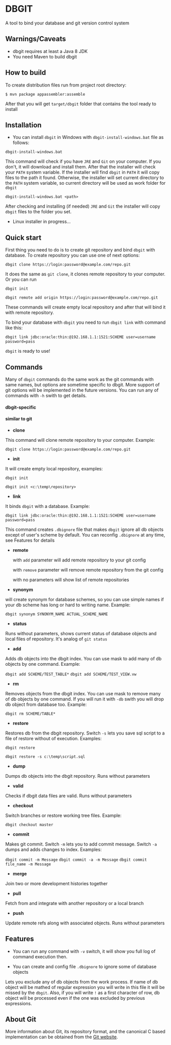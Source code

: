# DBGIT

A tool to bind your database and git version control system

## Warnings/Caveats
- dbgit requires at least a Java 8 JDK
- You need Maven to build dbgit

## How to build
To create distribution files run from project root directory:

`$ mvn package appassembler:assemble`

After that you will get `target/dbgit` folder that contains the tool ready to install

## Installation
- You can install `dbgit` in Windows with `dbgit-install-windows.bat` file as follows:

`dbgit-install-windows.bat`

This command will check if you have `JRE` and `Git` on your computer. If you don't, it will download and install them. 
After that the installer will check your `PATH` system variable. 
If the installer will find `dbgit` in `PATH` it will copy files to the path it found. 
Otherwise, the installer will set current directory to the `PATH` system variable, so current directory will be used as work folder for `dbgit`

`dbgit-install-windows.bat <path>`

After checking and installing (if needed) `JRE` and `Git` the installer will copy `dbgit` files to the folder you set.

- Linux installer in progress...

## Quick start
First thing you need to do is to create git repository and bind `dbgit` with database. To create repository you can use one of next options:

`dbgit clone https://login:password@example.com/repo.git`

It does the same as `git clone`, it clones remote repository to your computer. Or you can run

`dbgit init`

`dbgit remote add origin https://login:password@example.com/repo.git`

These commands will create empty local repository and after that will bind it with remote repository. 

To bind your database with `dbgit` you need to run `dbgit link` with command like this:

`dbgit link jdbc:oracle:thin:@192.168.1.1:1521:SCHEME user=username password=pass`

`dbgit` is ready to use!

## Commands
Many of `dbgit` commands do the same work as the git commands with same names, but options are sometime specific to dbgit.
More support of git options will be implemented in the future versions.
You can run any of commands with `-h` swith to get details.

#### dbgit-specific

#### similar to git

- __clone__

This command will clone remote repository to your computer. Example:

`dbgit clone https://login:password@example.com/repo.git`

- __init__

It will create empty local repository, examples:

`dbgit init`

`dbgit init <c:\temp\repository>`
 

- __link__

It binds `dbgit` with a database. Example:

`dbgit link jdbc:oracle:thin:@192.168.1.1:1521:SCHEME user=username password=pass`

This command creates `.dbignore` file that makes `dbgit` ignore all db objects except of user's scheme by default. You can reconfig `.dbignore` at any time, see Features for details

- __remote__

   with `add` parameter will add remote repository to your git config
   
   with `remove` parameter will remove remote repository from the git config
   
   with no parameters will show list of remote repositories

- __synonym__

will create synonym for database schemes, so you can use simple names if your db scheme has long or hard to writing name. Example:

  `dbgit synonym SYNONYM_NAME ACTUAL_SCHEME_NAME`

- __status__

Runs without parameters, shows current status of database objects and local files of repository. It's analog of `git status`

- __add__

Adds db objects into the dbgit index. You can use mask to add many of db objects by one command. Example:

`dbgit add SCHEME/TEST_TABLE*`
`dbgit add SCHEME/TEST_VIEW.vw`

- __rm__

 Removes objects from the dbgit index. You can use mask to remove many of db objects by one command. If you will run it with `-db` swith you will drop db object from database too. Example:
 
 `dbgit rm SCHEME/TABLE*`
 
- __restore__

Restores db from the dbgit repository. Switch `-s` lets you save sql script to a file of restore without of execution. Examples:

`dbgit restore`

`dbgit restore -s c:\temp\script.sql`

- __dump__

Dumps db objects into the dbgit repository. Runs without parameters

- __valid__

Checks if dbgit data files are valid. Runs without parameters

- __checkout__

Switch branches or restore working tree files. Example:

`dbgit checkout master`

- __commit__

Makes git commit. Switch `-m` lets you to add commit message. Switch `-a` dumps and adds changes to index. Examples:

`dbgit commit -m Message`
`dbgit commit -a -m Message`
`dbgit commit file_name -m Message`

- __merge__

Join two or more development histories together

- __pull__

Fetch from and integrate with another repository or a local branch

- __push__

Update remote refs along with associated objects. Runs without parameters

## Features

- You can run any command with `-v` switch, it will show you full log of command execution then.

- You can create and config file `.dbignore` to ignore some of database objects

Lets you exclude any of db objects from the work process. If name of db object will be mathed of regular expression you will write in this file it will be missed by the `dbgit`. Also, if you will write `!` as a first character of row, db object will be processed even if the one was excluded by previous expressions.

## About Git

More information about Git, its repository format, and the canonical
C based implementation can be obtained from the
[Git website](http://git-scm.com/).